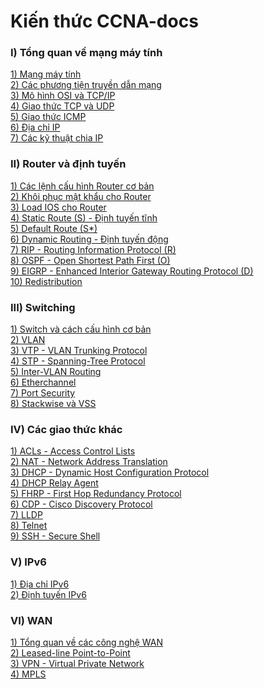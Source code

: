 # Kiến thức CCNA-docs
### **I) Tổng quan về mạng máy tính**
[1) Mạng máy tính](https://github.com/buichihau/CCNA-docs/blob/main/docs/01_Tim_hieu_ve_mang_may_tinh.md)<br>
[2) Các phương tiện truyền dẫn mạng](https://github.com/buichihau/CCNA-docs/blob/main/docs/02_Cac_phuong_tien_truyen_dan_mang.md)<br>
[3) Mô hình OSI và TCP/IP](https://github.com/buichihau/CCNA-docs/blob/main/docs/03_Mo_hinh_OSI_va_TCP_IP.md)<br>
[4) Giao thức TCP và UDP](https://github.com/buichihau/CCNA-docs/blob/main/docs/04_Giao_thuc_TCP_va_UDP.md)<br>
[5) Giao thức ICMP](https://github.com/buichihau/CCNA-docs/blob/main/docs/05_Giao_thuc_ICMP.md)<br>
[6) Địa chỉ IP](https://github.com/buichihau/CCNA-docs/blob/main/docs/06_Dia_chi_IP.md)<br>
[7) Các kỹ thuật chia IP](https://github.com/buichihau/CCNA-docs/blob/main/docs/07_Cac_ky_thuat_chia_IP.md)
### **II) Router và định tuyến**
[1) Các lệnh cấu hình Router cơ bản](https://github.com/buichihau/CCNA-docs/blob/main/docs/08_Cac_lenh_cau_hinh_Router_co_ban.md)<br>
[2) Khôi phục mật khẩu cho Router](https://github.com/buichihau/CCNA-docs/blob/main/docs/31_Khoi_phuc_mat_khau_cho_Router.md)<br>
[3) Load IOS cho Router](https://github.com/buichihau/CCNA-docs/blob/main/docs/32_Load_IOS_cho_Router.md)<br>
[4) Static Route (S) - Định tuyến tĩnh](https://github.com/buichihau/CCNA-docs/blob/main/docs/09_Static_Route.md)<br>
[5) Default Route (S*)](https://github.com/buichihau/CCNA-docs/blob/main/docs/10_Default_Route.md)<br>
[6) Dynamic Routing - Định tuyến động](https://github.com/buichihau/CCNA-docs/blob/main/docs/11_Dynamic_Routing.md)<br>
[7) RIP - Routing Information Protocol (R)](https://github.com/buichihau/CCNA-docs/blob/main/docs/12_RIP.md)<br>
[8) OSPF - Open Shortest Path First (O)](https://github.com/buichihau/CCNA-docs/blob/main/docs/13_OSPF.md)<br>
[9) EIGRP - Enhanced Interior Gateway Routing Protocol (D)](https://github.com/buichihau/CCNA-docs/blob/main/docs/14_EIGRP.md)<br>
[10) Redistribution](https://github.com/buichihau/CCNA-docs/blob/main/docs/15_Redistribution.md)<br>
### **III) Switching**
[1) Switch và cách cấu hình cơ bản](https://github.com/buichihau/CCNA-docs/blob/main/docs/16_Switch.md)<br>
[2) VLAN](https://github.com/buichihau/CCNA-docs/blob/main/docs/17_VLAN.md)<br>
[3) VTP - VLAN Trunking Protocol](https://github.com/buichihau/CCNA-docs/blob/main/docs/18_VTP.md)<br>
[4) STP - Spanning-Tree Protocol](https://github.com/buichihau/CCNA-docs/blob/main/docs/19_STP.md)<br>
[5) Inter-VLAN Routing](https://github.com/buichihau/CCNA-docs/blob/main/docs/20_Inter-VLAN_Routing.md)<br>
[6) Etherchannel](https://github.com/buichihau/CCNA-docs/blob/main/docs/21_Etherchannel.md)<br>
[7) Port Security](https://github.com/buichihau/CCNA-docs/blob/main/docs/22_Port_Security.md)<br>
[8) Stackwise và VSS](https://conglinh.com/3070-huong-dan-cau-hinh-va-quan-ly-stack-switch-cisco.html)
### **IV) Các giao thức khác**
[1) ACLs - Access Control Lists](https://github.com/buichihau/CCNA-docs/blob/main/docs/23_ACL.md)<br>
[2) NAT - Network Address Translation](https://github.com/buichihau/CCNA-docs/blob/main/docs/24_NAT.md)<br>
[3) DHCP - Dynamic Host Configuration Protocol](https://github.com/buichihau/CCNA-docs/blob/main/docs/25_DHCP.md)<br>
[4) DHCP Relay Agent](https://github.com/buichihau/CCNA-docs/blob/main/docs/26_DHCP_Relay_Agent.md)<br>
[5) FHRP - First Hop Redundancy Protocol](https://github.com/buichihau/CCNA-docs/blob/main/docs/27_FHRP.md)<br>
[6) CDP - Cisco Discovery Protocol](https://github.com/buichihau/CCNA-docs/blob/main/docs/28_CDP.md)<br>
[7) LLDP]()<br>
[8) Telnet](https://github.com/buichihau/CCNA-docs/blob/main/docs/29_Telnet.md)<br>
[9) SSH - Secure Shell]()
### **V) IPv6**
[1) Địa chỉ IPv6](https://github.com/buichihau/CCNA-docs/blob/main/docs/36_IPv6.md)<br>
[2) Định tuyến IPv6](https://github.com/buichihau/CCNA-docs/blob/main/docs/37_IPv6_Rounting.md)
### **VI) WAN**
[1) Tổng quan về các công nghệ WAN](https://github.com/buichihau/CCNA-docs/blob/main/docs/33_WAN.md)<br>
[2) Leased-line Point-to-Point](https://github.com/buichihau/CCNA-docs/blob/main/docs/34_Leased_Line_Point-to-Point.md)<br>
[3) VPN - Virtual Private Network](https://github.com/buichihau/CCNA-docs/blob/main/docs/35_VPN.md)<br>
[4) MPLS]()
